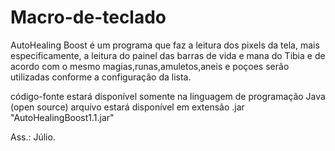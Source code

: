 # Macro-de-teclado


AutoHealing Boost é um programa que faz a leitura dos pixels da tela, mais especificamente, a leitura do painel das barras de vida
e mana do Tibia e de acordo com o mesmo magias,runas,amuletos,aneis e poçoes serão utilizadas conforme a configuração da lista.


código-fonte estará disponível somente na linguagem de programação Java (open source)
arquivo estará disponível em extensão .jar "AutoHealingBoost1.1.jar"

Ass.: Júlio.
